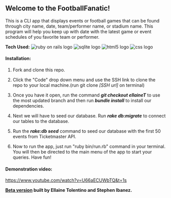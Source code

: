 
## Welcome to the FootballFanatic!
This is a CLI app that displays events or football games that can be found through city name, date, team/performer name, or stadium name. This program will help you keep up with date with the latest game or event schedules of you favorite team or performer.

**Tech Used:**
     <img src="https://img.shields.io/badge/Ruby-CC342D?style=for-the-badge&logo=ruby&logoColor=white" alt="ruby on rails logo">
     <img src="https://img.shields.io/badge/SQLite-07405E?style=for-the-badge&logo=sqlite&logoColor=white" alt="sqlite logo">
     <img src="https://img.shields.io/badge/HTML5-E34F26?style=for-the-badge&logo=html5&logoColor=white" alt="html5 logo">
     <img src="https://img.shields.io/badge/CSS-239120?&style=for-the-badge&logo=css3&logoColor=white" alt="css logo">

#### Installation:

1) Fork and clone this repo.

2) Click the "Code" drop down menu and use the SSH link to clone the repo to your local machine.(run git clone *[SSH url]* on terminal)

3) Once you have it open, run the command ***git checkout ellaineT*** to use the most updated branch and then run ***bundle install*** to install our dependencies.

4) Next we will have to seed our database. Run ***rake db:migrate*** to connect our tables to the database.

5) Run the ***rake:db seed*** command to seed our database with the first 50 events from Ticketmaster API.

6) Now to run the app, just run "ruby bin/run.rb" command in your terminal. You will then be directed to the main menu of the app to start your queries. Have fun!


#### Demonstration video:

https://www.youtube.com/watch?v=U66aECUWbTQ&t=1s

**[Beta version](https://github.com/stephenvincentibanez/project1_songkick/tree/master) built by Ellaine Tolentino and Stephen Ibanez.**
